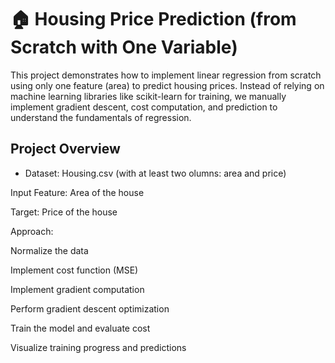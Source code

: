 # 🏠 Housing Price Prediction (from Scratch with One Variable)

This project demonstrates how to implement linear regression from scratch using only one feature (area) to predict housing prices.
Instead of relying on machine learning libraries like scikit-learn for training, we manually implement gradient descent, cost computation, and prediction to understand the fundamentals of regression.

## Project Overview
  
  - Dataset: Housing.csv (with at least two olumns: area and price)
  
  Input Feature: Area of the house
  
  Target: Price of the house
  
  Approach:
  
  Normalize the data
  
  Implement cost function (MSE)
  
  Implement gradient computation
  
  Perform gradient descent optimization
  
  Train the model and evaluate cost
  
  Visualize training progress and predictions
